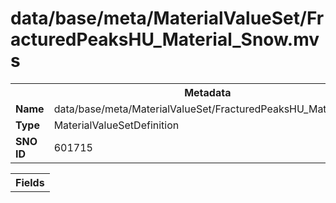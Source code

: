 <h1>data/base/meta/MaterialValueSet/FracturedPeaksHU_Material_Snow.mvs</h1><table><tr><th colspan="100%">Metadata</th></tr><tr><td><b>Name</b></td><td>data/base/meta/MaterialValueSet/FracturedPeaksHU_Material_Snow.mvs</td></tr><tr><td><b>Type</b></td><td>MaterialValueSetDefinition</td></tr><tr><td><b>SNO ID</b></td><td>601715</td></tr></table>

<table><tr><th colspan="100%">Fields</th></tr></table>

